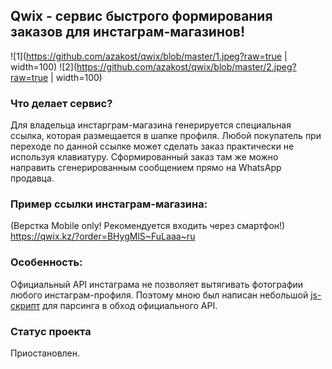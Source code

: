 ## Qwix - сервис быстрого формирования заказов для инстаграм-магазинов!

![1](https://github.com/azakost/qwix/blob/master/1.jpeg?raw=true | width=100)
![2](https://github.com/azakost/qwix/blob/master/2.jpeg?raw=true | width=100)

### Что делает сервис?
Для владельца инстарграм-магазина генерируется специальная ссылка, 
которая размещается в шапке профиля. Любой покупатель при переходе
по данной ссылке может сделать заказ практически не используя клавиатуру.
Сформированный заказ там же можно направить сгенерированным сообщением прямо на WhatsApp продавца.


### Пример ссылки инстаграм-магазина:
(Верстка Mobile only! Рекомендуется входить через смартфон!)<br>
https://qwix.kz/?order=BHygMlS~FuLaaa~ru


### Особенность:
Официальный API инстаграма не позволяет вытягивать фотографии любого инстаграм-профиля.
Поэтому мною был написан небольшой [js-скрипт](https://github.com/azakost/qwix/blob/master/src/Scripts/parse.js) для парсинга в обход официального API.


### Статус проекта
Приостановлен.
